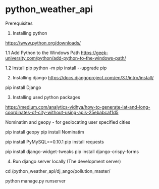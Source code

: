 # python_weather_api


Prerequisites 

1. Installing python

https://www.python.org/downloads/


1.1 Add Python to the Windows Path
https://geek-university.com/python/add-python-to-the-windows-path/

1.2 Install pip
python -m pip install --upgrade pip


2. Installing django
https://docs.djangoproject.com/en/3.1/intro/install/

pip install Django

3. Installing used python packages

https://medium.com/analytics-vidhya/how-to-generate-lat-and-long-coordinates-of-city-without-using-apis-25ebabcaf1d5

Nominatim and geopy - for geolocating user specified cities

pip install geopy 
pip install Nominatim

pip install PyMySQL==0.10.1
pip install requests

pip install django-widget-tweaks
pip install django-crispy-forms

4. Run django server locally (The development server)

cd /python_weather_api/dj_ango/pollution_master/

python manage.py runserver 

